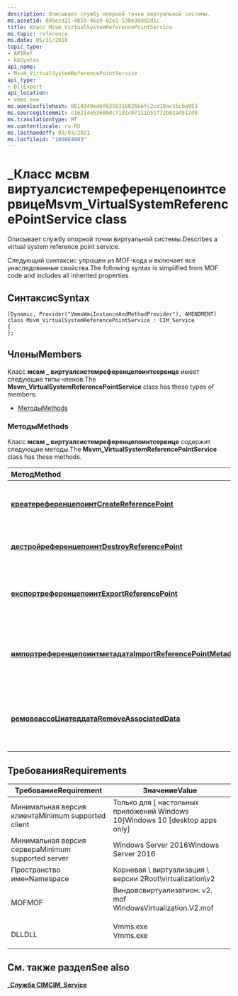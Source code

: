 ```yaml
---
description: Описывает службу опорной точки виртуальной системы.
ms.assetid: 888ecd21-4b59-46a9-b2e1-538e30dd2d1c
title: Класс Msvm_VirtualSystemReferencePointService
ms.topic: reference
ms.date: 05/31/2018
topic_type:
- APIRef
- kbSyntax
api_name:
- Msvm_VirtualSystemReferencePointService
api_type:
- DllExport
api_location:
- vmms.exe
ms.openlocfilehash: 0614349ed6f6358316826bbfc2cd10ac55cba953
ms.sourcegitcommit: c16214e53680dc71d1c07111b51f72b82a4512d8
ms.translationtype: MT
ms.contentlocale: ru-RU
ms.lasthandoff: 03/03/2021
ms.locfileid: "105664803"
---
```

# <a name="msvm_virtualsystemreferencepointservice-class"></a><span data-ttu-id="6170b-103">\_Класс мсвм виртуалсистемреференцепоинтсервице</span><span class="sxs-lookup"><span data-stu-id="6170b-103">Msvm\_VirtualSystemReferencePointService class</span></span>

<span data-ttu-id="6170b-104">Описывает службу опорной точки виртуальной системы.</span><span class="sxs-lookup"><span data-stu-id="6170b-104">Describes a virtual system reference point service.</span></span>

<span data-ttu-id="6170b-105">Следующий синтаксис упрощен из MOF-кода и включает все унаследованные свойства.</span><span class="sxs-lookup"><span data-stu-id="6170b-105">The following syntax is simplified from MOF code and includes all inherited properties.</span></span>

## <a name="syntax"></a><span data-ttu-id="6170b-106">Синтаксис</span><span class="sxs-lookup"><span data-stu-id="6170b-106">Syntax</span></span>

``` syntax
[Dynamic, Provider("VmmsWmiInstanceAndMethodProvider"), AMENDMENT]
class Msvm_VirtualSystemReferencePointService : CIM_Service
{
};
```

## <a name="members"></a><span data-ttu-id="6170b-107">Члены</span><span class="sxs-lookup"><span data-stu-id="6170b-107">Members</span></span>

<span data-ttu-id="6170b-108">Класс **мсвм \_ виртуалсистемреференцепоинтсервице** имеет следующие типы членов:</span><span class="sxs-lookup"><span data-stu-id="6170b-108">The **Msvm\_VirtualSystemReferencePointService** class has these types of members:</span></span>

-   [<span data-ttu-id="6170b-109">Методы</span><span class="sxs-lookup"><span data-stu-id="6170b-109">Methods</span></span>](#methods)

### <a name="methods"></a><span data-ttu-id="6170b-110">Методы</span><span class="sxs-lookup"><span data-stu-id="6170b-110">Methods</span></span>

<span data-ttu-id="6170b-111">Класс **мсвм \_ виртуалсистемреференцепоинтсервице** содержит следующие методы.</span><span class="sxs-lookup"><span data-stu-id="6170b-111">The **Msvm\_VirtualSystemReferencePointService** class has these methods.</span></span>



| <span data-ttu-id="6170b-112">Метод</span><span class="sxs-lookup"><span data-stu-id="6170b-112">Method</span></span>                                                                                                       | <span data-ttu-id="6170b-113">Описание</span><span class="sxs-lookup"><span data-stu-id="6170b-113">Description</span></span>                                                          |
|:-------------------------------------------------------------------------------------------------------------|:---------------------------------------------------------------------|
| [<span data-ttu-id="6170b-114">**креатереференцепоинт**</span><span class="sxs-lookup"><span data-stu-id="6170b-114">**CreateReferencePoint**</span></span>](msvm-virtualsystemreferencepointservice-createreferencepoint.md)                 | <span data-ttu-id="6170b-115">Создает опорную точку виртуальной системы.</span><span class="sxs-lookup"><span data-stu-id="6170b-115">Creates a reference point of a virtual system.</span></span><br/>            |
| [<span data-ttu-id="6170b-116">**дестройреференцепоинт**</span><span class="sxs-lookup"><span data-stu-id="6170b-116">**DestroyReferencePoint**</span></span>](msvm-virtualsystemreferencepointservice-destroyreferencepoint.md)               | <span data-ttu-id="6170b-117">Удаляет указанную точку ссылки.</span><span class="sxs-lookup"><span data-stu-id="6170b-117">Deletes the specified reference point.</span></span><br/>                    |
| [<span data-ttu-id="6170b-118">**експортреференцепоинт**</span><span class="sxs-lookup"><span data-stu-id="6170b-118">**ExportReferencePoint**</span></span>](msvm-virtualsystemreferencepointservice-exportreferencepoint.md)                 | <span data-ttu-id="6170b-119">Экспортирует опорную точку виртуальной системы.</span><span class="sxs-lookup"><span data-stu-id="6170b-119">Exports the reference point of the virtual system.</span></span><br/>        |
| [<span data-ttu-id="6170b-120">**импортреференцепоинтметадата**</span><span class="sxs-lookup"><span data-stu-id="6170b-120">**ImportReferencePointMetadata**</span></span>](msvm-virtualsystemreferencepointservice-importreferencepointmetadata.md) | <span data-ttu-id="6170b-121">Импортирует метаданные опорной точки виртуальной системы.</span><span class="sxs-lookup"><span data-stu-id="6170b-121">Imports reference point metadata of the virtual system.</span></span><br/>   |
| [<span data-ttu-id="6170b-122">**ремовеассоЦиатеддата**</span><span class="sxs-lookup"><span data-stu-id="6170b-122">**RemoveAssociatedData**</span></span>](msvm-virtualsystemreferencepointservice-removeassociateddata.md)                 | <span data-ttu-id="6170b-123">Удаляет журнал данных, связанный с точкой ссылки.</span><span class="sxs-lookup"><span data-stu-id="6170b-123">Removes the data log associated with the reference point.</span></span><br/> |



 

## <a name="requirements"></a><span data-ttu-id="6170b-124">Требования</span><span class="sxs-lookup"><span data-stu-id="6170b-124">Requirements</span></span>



| <span data-ttu-id="6170b-125">Требование</span><span class="sxs-lookup"><span data-stu-id="6170b-125">Requirement</span></span> | <span data-ttu-id="6170b-126">Значение</span><span class="sxs-lookup"><span data-stu-id="6170b-126">Value</span></span> |
|-------------------------------------|---------------------------------------------------------------------------------------------------------|
| <span data-ttu-id="6170b-127">Минимальная версия клиента</span><span class="sxs-lookup"><span data-stu-id="6170b-127">Minimum supported client</span></span><br/> | <span data-ttu-id="6170b-128">Только для \[ настольных приложений Windows 10\]</span><span class="sxs-lookup"><span data-stu-id="6170b-128">Windows 10 \[desktop apps only\]</span></span><br/>                                                             |
| <span data-ttu-id="6170b-129">Минимальная версия сервера</span><span class="sxs-lookup"><span data-stu-id="6170b-129">Minimum supported server</span></span><br/> | <span data-ttu-id="6170b-130">Windows Server 2016</span><span class="sxs-lookup"><span data-stu-id="6170b-130">Windows Server 2016</span></span><br/>                                                                          |
| <span data-ttu-id="6170b-131">Пространство имен</span><span class="sxs-lookup"><span data-stu-id="6170b-131">Namespace</span></span><br/>                | <span data-ttu-id="6170b-132">Корневая \\ виртуализация \\ версии 2</span><span class="sxs-lookup"><span data-stu-id="6170b-132">Root\\virtualization\\v2</span></span><br/>                                                                     |
| <span data-ttu-id="6170b-133">MOF</span><span class="sxs-lookup"><span data-stu-id="6170b-133">MOF</span></span><br/>                      | <dl> <span data-ttu-id="6170b-134"><dt>Виндовсвиртуализатион. v2. mof</dt></span><span class="sxs-lookup"><span data-stu-id="6170b-134"><dt>WindowsVirtualization.V2.mof</dt></span></span> </dl> |
| <span data-ttu-id="6170b-135">DLL</span><span class="sxs-lookup"><span data-stu-id="6170b-135">DLL</span></span><br/>                      | <dl> <span data-ttu-id="6170b-136"><dt>Vmms.exe</dt></span><span class="sxs-lookup"><span data-stu-id="6170b-136"><dt>Vmms.exe</dt></span></span> </dl>                     |



## <a name="see-also"></a><span data-ttu-id="6170b-137">См. также раздел</span><span class="sxs-lookup"><span data-stu-id="6170b-137">See also</span></span>

<dl> <dt>

[<span data-ttu-id="6170b-138">**\_Служба CIM**</span><span class="sxs-lookup"><span data-stu-id="6170b-138">**CIM\_Service**</span></span>](cim-service.md)
</dt> </dl>

 

 




